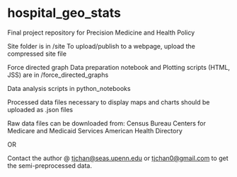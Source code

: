 # hospital_geo_stats
Final project repository for Precision Medicine and Health Policy

Site folder is in /site
To upload/publish to a webpage, upload the compressed site file

Force directed graph Data preparation notebook and Plotting scripts (HTML, JSS) are in /force_directed_graphs

Data analysis scripts in python_notebooks

Processed data files necessary to display maps and charts should be uploaded as .json files

Raw data files can be downloaded from:
Census Bureau
Centers for Medicare and Medicaid Services
American Health Directory

OR

Contact the author @ tjchan@seas.upenn.edu or tjchan0@gmail.com to get the semi-preprocessed data.
